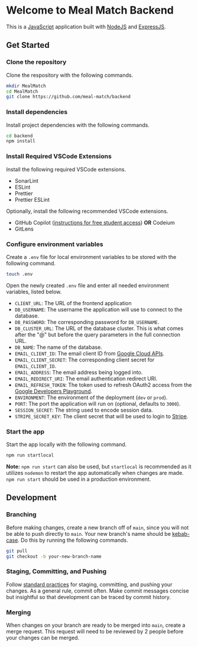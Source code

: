 # Welcome to Meal Match Backend

This is a [JavaScript](https://en.wikipedia.org/wiki/JavaScript) application built with [NodeJS](https://nodejs.org/en) and [ExpressJS](https://expressjs.com/).

## Get Started

### Clone the repository

Clone the respository with the following commands.

```bash
mkdir MealMatch
cd MealMatch
git clone https://github.com/meal-match/backend
```

### Install dependencies

Install project dependencies with the following commands.

```bash
cd backend
npm install
```

### Install Required VSCode Extensions

Install the following required VSCode extensions.

-   SonarLint
-   ESLint
-   Prettier
-   Prettier ESLint

Optionally, install the following recommended VSCode extensions.

-   GitHub Copilot ([instructions for free student access](https://docs.github.com/en/copilot/managing-copilot/managing-copilot-as-an-individual-subscriber/managing-your-copilot-subscription/getting-free-access-to-copilot-as-a-student-teacher-or-maintainer)) **OR** Codeium
-   GitLens

### Configure environment variables

Create a `.env` file for local environment variables to be stored with the following command.

```bash
touch .env
```

Open the newly created `.env` file and enter all needed environment variables, listed below.

-   `CLIENT_URL`: The URL of the frontend application
-   `DB_USERNAME`: The username the application will use to connect to the database.
-   `DB_PASSWORD`: The corresponding password for `DB_USERNAME`.
-   `DB_CLUSTER_URL`: The URL of the database cluster. This is what comes after the "@" but before the query parameters in the full connection URL.
-   `DB_NAME`: The name of the database.
-   `EMAIL_CLIENT_ID`: The email client ID from [Google Cloud APIs](https://console.cloud.google.com/apis/credentials).
-   `EMAIL_CLIENT_SECRET`: The corresponding client secret for `EMAIL_CLIENT_ID`.
-   `EMAIL_ADDRESS`: The email address being logged into.
-   `EMAIL_REDIRECT_URI`: The email authentication redirect URI.
-   `EMAIL_REFRESH_TOKEN`: The token used to refresh OAuth2 access from the [Google Developers Playground](https://developers.google.com/oauthplayground).
-   `ENVIRONMENT`: The environment of the deployment (`dev` or `prod`).
-   `PORT`: The port the application will run on (optional, defaults to `3000`).
-   `SESSION_SECRET`: The string used to encode session data.
-   `STRIPE_SECRET_KEY`: The client secret that will be used to login to [Stripe](https://dashboard.stripe.com).

### Start the app

Start the app locally with the following command.

```bash
npm run startlocal
```

**Note:** `npm run start` can also be used, but `startlocal` is recommended as it utilizes `nodemon` to restart the app automatically when changes are made. `npm run start` should be used in a production environment.

## Development

### Branching

Before making changes, create a new branch off of `main`, since you will not be able to push directly to `main`. Your new branch's name should be [kebab-case](https://www.theserverside.com/definition/Kebab-case). Do this by running the following commands.

```bash
git pull
git checkout -b your-new-branch-name
```

### Staging, Committing, and Pushing

Follow [standard practices](https://dev.to/mrfrontend/git-101--step-2-add-stage-commit--push-3p3p) for staging, committing, and pushing your changes. As a general rule, commit often. Make commit messages concise but insightful so that development can be traced by commit history.

### Merging

When changes on your branch are ready to be merged into `main`, create a merge request. This request will need to be reviewed by 2 people before your changes can be merged.
